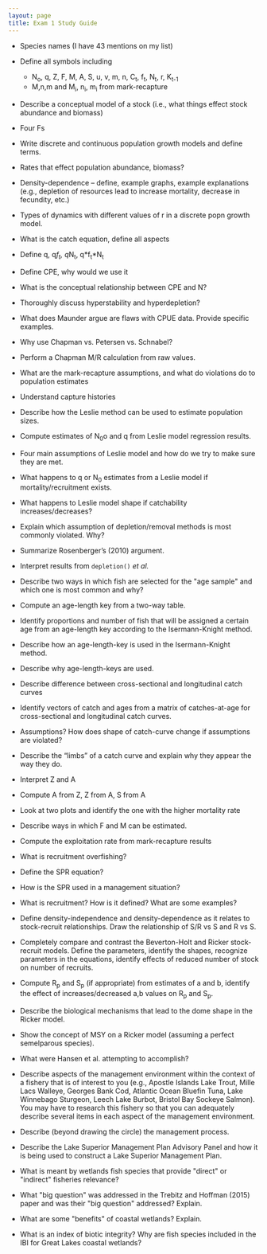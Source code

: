 ```yaml
---
layout: page
title: Exam 1 Study Guide
---
```


* Species names (I have 43 mentions on my list)
* Define all symbols including
    * N<sub>o</sub>, q, Z, F, M, A, S, u, v, m, n, C<sub>t</sub>, f<sub>t</sub>, N<sub>t</sub>, r, K<sub>t-1</sub>
    * M,n,m and M<sub>i</sub>, n<sub>i</sub>, m<sub>i</sub> from mark-recapture
* Describe a conceptual model of a stock (i.e., what things effect stock abundance and biomass)
* Four Fs

* Write discrete and continuous population growth models and define terms.
* Rates that effect population abundance, biomass?
* Density-dependence – define, example graphs, example explanations (e.g., depletion of resources lead to increase mortality, decrease in fecundity, etc.)
* Types of dynamics with different values of r in a discrete popn growth model.

* What is the catch equation, define all aspects
* Define q, q*f<sub>t</sub>, q*N<sub>t</sub>, q*f<sub>t</sub>*N<sub>t</sub>
* Define CPE, why would we use it
* What is the conceptual relationship between CPE and N?
* Thoroughly discuss hyperstability and hyperdepletion?
* What does Maunder argue are flaws with CPUE data. Provide specific examples.

* Why use Chapman vs. Petersen vs. Schnabel?
* Perform a Chapman M/R calculation from raw values.
* What are the mark-recapture assumptions, and what do violations do to population estimates
* Understand capture histories

* Describe how the Leslie method can be used to estimate population sizes.
* Compute estimates of N<sub>0</sub>o and q from Leslie model regression results.
* Four main assumptions of Leslie model and how do we try to make sure they are met.
* What happens to q or N<sub>0</sub> estimates from a Leslie model if mortality/recruitment exists.
* What happens to Leslie model shape if catchability increases/decreases?
* Explain which assumption of depletion/removal methods is most commonly violated.  Why?
* Summarize Rosenberger’s (2010) argument.
* Interpret results from `depletion()` *et al.*

* Describe two ways in which fish are selected for the "age sample" and which one is most common and why?
* Compute an age-length key from a two-way table.
*	Identify proportions and number of fish that will be assigned a certain age from an age-length key according to the Isermann-Knight method.
*	Describe how an age-length-key is used in the Isermann-Knight method.
*	Describe why age-length-keys are used.

*	Describe difference between cross-sectional and longitudinal catch curves
*	Identify vectors of catch and ages from a matrix of catches-at-age for cross-sectional and longitudinal catch curves.
*	Assumptions? How does shape of catch-curve change if assumptions are violated?
*	Describe the “limbs” of a catch curve and explain why they appear the way they do.
*	Interpret Z and A
*	Compute A from Z, Z from A, S from A
*	Look at two plots and identify the one with the higher mortality rate

*	Describe ways in which F and M can be estimated.
*	Compute the exploitation rate from mark-recapture results

* What is recruitment overfishing?
* Define the SPR equation?
* How is the SPR used in a management situation?

*	What is recruitment?  How is it defined?  What are some examples?
*	Define density-independence and density-dependence as it relates to stock-recruit relationships.  Draw the relationship of S/R vs S and R vs S.
*	Completely compare and contrast the Beverton-Holt and Ricker stock-recruit models.  Define the parameters, identify the shapes, recognize parameters in the equations, identify effects of reduced number of stock on number of recruits.
*	Compute R<sub>p</sub> and S<sub>p</sub> (if appropriate) from estimates of a and b, identify the effect of increases/decreased a,b values on R<sub>p</sub> and S<sub>p</sub>.
*	Describe the biological mechanisms that lead to the dome shape in the Ricker model.
*	Show the concept of MSY on a Ricker model (assuming a perfect semelparous species).
* What were Hansen et al. attempting to accomplish?

*	Describe aspects of the management environment within the context of a fishery that is of interest to you (e.g., Apostle Islands Lake Trout, Mille Lacs Walleye, Georges Bank Cod, Atlantic Ocean Bluefin Tuna, Lake Winnebago Sturgeon, Leech Lake Burbot, Bristol Bay Sockeye Salmon). You may have to research this fishery so that you can adequately describe several items in each aspect of the management environment.
*	Describe (beyond drawing the circle) the management process.

* Describe the Lake Superior Management Plan Advisory Panel and how it is being used to construct a Lake Superior Management Plan.

* What is meant by wetlands fish species that provide "direct" or "indirect" fisheries relevance?
* What "big question" was addressed in the Trebitz and Hoffman (2015) paper and was their "big question" addressed? Explain.
* What are some "benefits" of coastal wetlands? Explain.
* What is an index of biotic integrity? Why are fish species included in the IBI for Great Lakes coastal wetlands?
